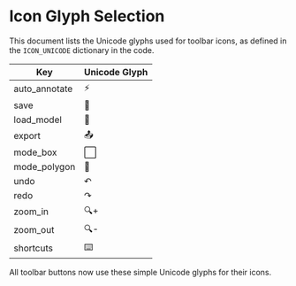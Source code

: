 # Icon Glyph Selection

This document lists the Unicode glyphs used for toolbar icons, as defined in the `ICON_UNICODE` dictionary in the code.

| Key             | Unicode Glyph |
|-----------------|---------------|
| auto_annotate   | ⚡            |
| save            | 💾            |
| load_model      | 📂            |
| export          | 📤            |
| mode_box        | ⬜            |
| mode_polygon    | 🔷            |
| undo            | ↶            |
| redo            | ↷            |
| zoom_in         | 🔍+           |
| zoom_out        | 🔍-           |
| shortcuts       | ⌨️            |

All toolbar buttons now use these simple Unicode glyphs for their icons.
